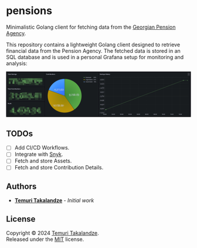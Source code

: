 # pensions

Minimalistic Golang client for fetching data from the [Georgian Pension Agency](https://my.pensions.ge).

This repository contains a lightweight Golang client designed to retrieve financial data from the Pension Agency.
The fetched data is stored in an SQL database and is used in a personal Grafana setup for monitoring and analysis:

![alt text](assets/grafana.png "Title")

## TODOs

- [ ] Add CI/CD Workflows.
- [ ] Integrate with [Snyk](https://snyk.io).
- [ ] Fetch and store Assets.
- [ ] Fetch and store Contribution Details.

## Authors

- [**Temuri Takalandze**](https://abgeo.dev) - *Initial work*

## License

Copyright © 2024 [Temuri Takalandze](https://abgeo.dev).  
Released under the [MIT](LICENSE) license.
